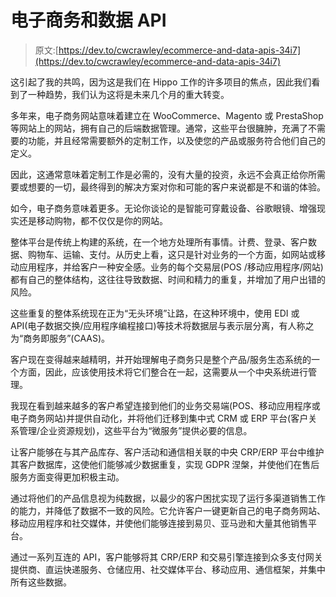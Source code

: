 # 电子商务和数据 API

> 原文:[https://dev.to/cwcrawley/ecommerce-and-data-apis-34i7](https://dev.to/cwcrawley/ecommerce-and-data-apis-34i7)

这引起了我的共鸣，因为这是我们在 Hippo 工作的许多项目的焦点，因此我们看到了一种趋势，我们认为这将是未来几个月的重大转变。

多年来，电子商务网站意味着建立在 WooCommerce、Magento 或 PrestaShop 等网站上的网站，拥有自己的后端数据管理。通常，这些平台很臃肿，充满了不需要的功能，并且经常需要额外的定制工作，以及使您的产品或服务符合他们自己的定义。

因此，这通常意味着定制工作是必需的，没有大量的投资，永远不会真正给你所需要或想要的一切，最终得到的解决方案对你和可能的客户来说都是不和谐的体验。

如今，电子商务意味着更多。无论你谈论的是智能可穿戴设备、谷歌眼镜、增强现实还是移动购物，都不仅仅是你的网站。

整体平台是传统上构建的系统，在一个地方处理所有事情。计费、登录、客户数据、购物车、运输、支付。从历史上看，这只是针对业务的一个方面，如网站或移动应用程序，并给客户一种安全感。业务的每个交易层(POS /移动应用程序/网站)都有自己的整体结构，这往往导致数据、时间和精力的重复，并增加了用户出错的风险。

这些重复的整体系统现在正为“无头环境”让路，在这种环境中，使用 EDI 或 API(电子数据交换/应用程序编程接口)等技术将数据层与表示层分离，有人称之为“商务即服务”(CAAS)。

客户现在变得越来越精明，并开始理解电子商务只是整个产品/服务生态系统的一个方面，因此，应该使用技术将它们整合在一起，这需要从一个中央系统进行管理。

我现在看到越来越多的客户希望连接到他们的业务交易端(POS、移动应用程序或电子商务网站)并提供自动化，并将他们迁移到集中式 CRM 或 ERP 平台(客户关系管理/企业资源规划)，这些平台为“微服务”提供必要的信息。

让客户能够在与其产品库存、客户活动和通信相关联的中央 CRP/ERP 平台中维护其客户数据库，这使他们能够减少数据重复，实现 GDPR 涅槃，并使他们在售后服务方面变得更加积极主动。

通过将他们的产品信息视为纯数据，以最少的客户困扰实现了运行多渠道销售工作的能力，并降低了数据不一致的风险。它允许客户一键更新自己的电子商务网站、移动应用程序和社交媒体，并使他们能够连接到易贝、亚马逊和大量其他销售平台。

通过一系列互连的 API，客户能够将其 CRP/ERP 和交易引擎连接到众多支付网关提供商、直运快递服务、仓储应用、社交媒体平台、移动应用、通信框架，并集中所有这些数据。